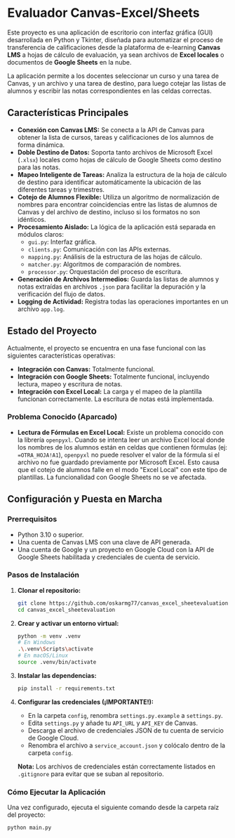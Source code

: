 
# Evaluador Canvas-Excel/Sheets

Este proyecto es una aplicación de escritorio con interfaz gráfica (GUI) desarrollada en Python y Tkinter, diseñada para automatizar el proceso de transferencia de calificaciones desde la plataforma de e-learning **Canvas LMS** a hojas de cálculo de evaluación, ya sean archivos de **Excel locales** o documentos de **Google Sheets** en la nube.

La aplicación permite a los docentes seleccionar un curso y una tarea de Canvas, y un archivo y una tarea de destino, para luego cotejar las listas de alumnos y escribir las notas correspondientes en las celdas correctas.

## Características Principales

- **Conexión con Canvas LMS:** Se conecta a la API de Canvas para obtener la lista de cursos, tareas y calificaciones de los alumnos de forma dinámica.
- **Doble Destino de Datos:** Soporta tanto archivos de Microsoft Excel (`.xlsx`) locales como hojas de cálculo de Google Sheets como destino para las notas.
- **Mapeo Inteligente de Tareas:** Analiza la estructura de la hoja de cálculo de destino para identificar automáticamente la ubicación de las diferentes tareas y trimestres.
- **Cotejo de Alumnos Flexible:** Utiliza un algoritmo de normalización de nombres para encontrar coincidencias entre las listas de alumnos de Canvas y del archivo de destino, incluso si los formatos no son idénticos.
- **Procesamiento Aislado:** La lógica de la aplicación está separada en módulos claros:
    - `gui.py`: Interfaz gráfica.
    - `clients.py`: Comunicación con las APIs externas.
    - `mapping.py`: Análisis de la estructura de las hojas de cálculo.
    - `matcher.py`: Algoritmos de comparación de nombres.
    - `processor.py`: Orquestación del proceso de escritura.
- **Generación de Archivos Intermedios:** Guarda las listas de alumnos y notas extraídas en archivos `.json` para facilitar la depuración y la verificación del flujo de datos.
- **Logging de Actividad:** Registra todas las operaciones importantes en un archivo `app.log`.

## Estado del Proyecto

Actualmente, el proyecto se encuentra en una fase funcional con las siguientes características operativas:
- **Integración con Canvas:** Totalmente funcional.
- **Integración con Google Sheets:** Totalmente funcional, incluyendo lectura, mapeo y escritura de notas.
- **Integración con Excel Local:** La carga y el mapeo de la plantilla funcionan correctamente. La escritura de notas está implementada.

### Problema Conocido (Aparcado)
- **Lectura de Fórmulas en Excel Local:** Existe un problema conocido con la librería `openpyxl`. Cuando se intenta leer un archivo Excel local donde los nombres de los alumnos están en celdas que contienen fórmulas (ej: `=OTRA_HOJA!A1`), `openpyxl` no puede resolver el valor de la fórmula si el archivo no fue guardado previamente por Microsoft Excel. Esto causa que el cotejo de alumnos falle en el modo "Excel Local" con este tipo de plantillas. La funcionalidad con Google Sheets no se ve afectada.

## Configuración y Puesta en Marcha

### Prerrequisitos
- Python 3.10 o superior.
- Una cuenta de Canvas LMS con una clave de API generada.
- Una cuenta de Google y un proyecto en Google Cloud con la API de Google Sheets habilitada y credenciales de cuenta de servicio.

### Pasos de Instalación

1.  **Clonar el repositorio:**
    ```bash
    git clone https://github.com/oskarmg77/canvas_excel_sheetevaluation.git
    cd canvas_excel_sheetevaluation
    ```

2.  **Crear y activar un entorno virtual:**
    ```bash
    python -m venv .venv
    # En Windows
    .\.venv\Scripts\activate
    # En macOS/Linux
    source .venv/bin/activate
    ```

3.  **Instalar las dependencias:**
    ```bash
    pip install -r requirements.txt
    ```

4.  **Configurar las credenciales (¡IMPORTANTE!):**
    - En la carpeta `config`, renombra `settings.py.example` a `settings.py`.
    - Edita `settings.py` y añade tu `API_URL` y `API_KEY` de Canvas.
    - Descarga el archivo de credenciales JSON de tu cuenta de servicio de Google Cloud.
    - Renombra el archivo a `service_account.json` y colócalo dentro de la carpeta `config`.
    
    **Nota:** Los archivos de credenciales están correctamente listados en `.gitignore` para evitar que se suban al repositorio.

### Cómo Ejecutar la Aplicación

Una vez configurado, ejecuta el siguiente comando desde la carpeta raíz del proyecto:

```bash
python main.py